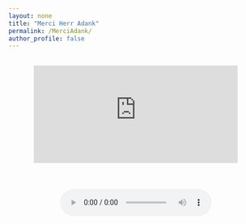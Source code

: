 ```yaml
---
layout: none
title: "Merci Herr Adank"
permalink: /MerciAdank/
author_profile: false
---
```

<html lang="de-CH">
<head>
 <title>Merci Herr Adank</title>
 <style type="text/css">
  .container {
   margin:0 auto; /* this will center the page */
   width:80%; /*  use your width here */
}
.responsive {
width: 100%;
height: 0;
padding-bottom: 56.25%;
position: relative;
}
.responsive iframe {
position: absolute;
width: 100%;
height: 85%;
}
 </style>
<!-- Global site tag (gtag.js) - Google Analytics -->
<script async src="https://www.googletagmanager.com/gtag/js?id=UA-157295670-1"></script>
<script>
  window.dataLayer = window.dataLayer || [];
  function gtag(){dataLayer.push(arguments);}
  gtag('js', new Date());

  gtag('config', 'UA-157295670-1');
</script>
</head>
<body>
 <div class="container">
  <br>
<div class="responsive">
<iframe with="560" height="315" src="https://www.youtube.com/embed/jiBmHjh_Ueo?rel=0" frameborder="0" allow="accelerometer; autoplay; encrypted-media; gyroscope; picture-in-picture" allowfullscreen></iframe>
</div>
<br>
<center><audio controls>
  <source src="/files/neuland 9s.wav" type="audio/wav">
Your browser does not support the audio element.
</audio></center></div>
 <body>
